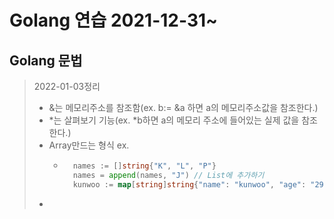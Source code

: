 # Golang 연습 2021-12-31~
## **Golang 문법**   

> 2022-01-03정리   
>* &는 메모리주소를 참조함(ex. b:= &a 하면 a의 메모리주소값을 참조한다.)
>* *는 살펴보기 기능(ex. *b하면 a의 메모리 주소에 들어있는 실제 값을 참조한다.)      
>* Array만드는 형식 ex.
>   * ```go   
>       names := []string{"K", "L", "P"}
>       names = append(names, "J") // List에 추가하기
>       kunwoo := map[string]string{"name": "kunwoo", "age": "29"} // key, value형 리스트 
>       ```
>* 

